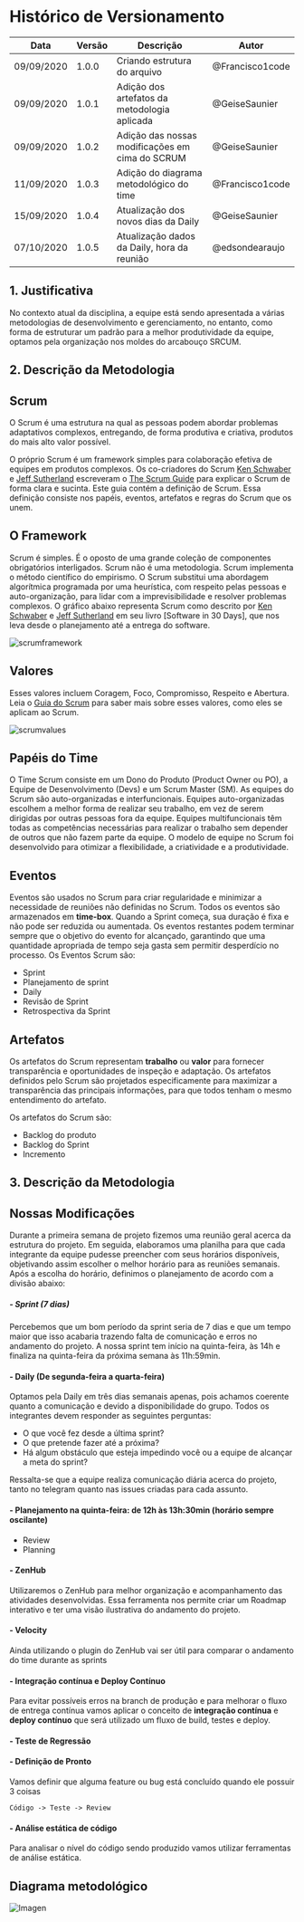 # Histórico de Versionamento
Data|Versão|Descrição|Autor
-|-|-|-
|09/09/2020 |1.0.0 |Criando estrutura do arquivo | @Francisco1code|
09/09/2020|1.0.1|Adição dos artefatos da metodologia aplicada | @GeiseSaunier
09/09/2020|1.0.2|Adição das nossas modificações em cima do SCRUM | @GeiseSaunier
11/09/2020 |1.0.3|Adição do diagrama metodológico do time | @Francisco1code |
15/09/2020 |1.0.4|Atualização dos novos dias da Daily | @GeiseSaunier |
07/10/2020 |1.0.5|Atualização dados da Daily, hora da reunião | @edsondearaujo |



## 1. Justificativa 

No contexto atual da disciplina, a equipe está sendo apresentada a várias metodologias de desenvolvimento e gerenciamento, no entanto, como forma de estruturar um padrão para a melhor produtividade da equipe, optamos pela organização nos moldes do arcabouço SRCUM. 

## 2. Descrição da Metodologia

## Scrum

O Scrum é uma estrutura na qual as pessoas podem abordar problemas adaptativos complexos, entregando, de forma produtiva e criativa, produtos do mais alto valor possível.

O próprio Scrum é um framework simples para colaboração efetiva de equipes em produtos complexos. Os co-criadores do Scrum [Ken Schwaber]() e [Jeff Sutherland]() escreveram o [The Scrum Guide]() para explicar o Scrum de forma clara e sucinta. Este guia contém a definição de Scrum. Essa definição consiste nos papéis, eventos, artefatos e regras do Scrum que os unem.

## O Framework

Scrum é simples. É o oposto de uma grande coleção de componentes obrigatórios interligados. Scrum não é uma metodologia. Scrum implementa o método científico do empirismo. O Scrum substitui uma abordagem algorítmica programada por uma heurística, com respeito pelas pessoas e auto-organização, para lidar com a imprevisibilidade e resolver problemas complexos. O gráfico abaixo representa Scrum como descrito por [Ken Schwaber]() e [Jeff Sutherland]() em seu livro [Software in 30 Days], que nos leva desde o planejamento até a entrega do software.

![scrumframework](https://user-images.githubusercontent.com/18387694/44786444-87524900-ab6a-11e8-92f3-6a2df532e5d3.png)

## Valores
Esses valores incluem Coragem, Foco, Compromisso, Respeito e Abertura. Leia o [Guia do Scrum]() para saber mais sobre esses valores, como eles se aplicam ao Scrum.

![scrumvalues](https://user-images.githubusercontent.com/18387694/44786604-08114500-ab6b-11e8-93de-897a64953dc6.png)

## Papéis do Time

O Time Scrum consiste em um Dono do Produto (Product Owner ou PO), a Equipe de Desenvolvimento (Devs) e um Scrum Master (SM). As equipes do Scrum são auto-organizadas e interfuncionais. Equipes auto-organizadas escolhem a melhor forma de realizar seu trabalho, em vez de serem dirigidas por outras pessoas fora da equipe. Equipes multifuncionais têm todas as competências necessárias para realizar o trabalho sem depender de outros que não fazem parte da equipe. O modelo de equipe no Scrum foi desenvolvido para otimizar a flexibilidade, a criatividade e a produtividade.

## Eventos

Eventos são usados ​​no Scrum para criar regularidade e minimizar a necessidade de reuniões não definidas no Scrum. Todos os eventos são armazenados em **time-box**. Quando a Sprint começa, sua duração é fixa e não pode ser reduzida ou aumentada. Os eventos restantes podem terminar sempre que o objetivo do evento for alcançado, garantindo que uma quantidade apropriada de tempo seja gasta sem permitir desperdício no processo. Os Eventos Scrum são:

- Sprint
- Planejamento de sprint
- Daily
- Revisão de Sprint
- Retrospectiva da Sprint


## Artefatos

Os artefatos do Scrum representam **trabalho** ou **valor** para fornecer transparência e oportunidades de inspeção e adaptação. Os artefatos definidos pelo Scrum são projetados especificamente para maximizar a transparência das principais informações, para que todos tenham o mesmo entendimento do artefato.

Os artefatos do Scrum são:

- Backlog do produto
- Backlog do Sprint
- Incremento

## 3. Descrição da Metodologia

## Nossas Modificações

Durante a primeira semana de projeto fizemos uma reunião geral acerca da estrutura do projeto. Em seguida, elaboramos uma planilha para que cada integrante da equipe pudesse preencher com seus horários disponíveis, objetivando assim escolher o melhor horário para as reuniões semanais. Após a escolha do horário, definimos o planejamento de acordo com a divisão abaixo:

##### - Sprint (7 dias)

Percebemos que um bom período da sprint seria de 7 dias e que um tempo maior que isso acabaria trazendo falta de comunicação e erros no andamento do projeto. A nossa sprint tem início na quinta-feira, às 14h e finaliza na quinta-feira da próxima semana às 11h:59min.

#### - Daily (De segunda-feira a quarta-feira)

Optamos pela Daily em três dias semanais apenas, pois achamos coerente quanto a comunicação e devido a disponibilidade do grupo. Todos os integrantes devem responder as seguintes perguntas:
- O que você fez desde a última sprint?
- O que pretende fazer até a próxima?
- Há algum obstáculo que esteja impedindo você ou a equipe de alcançar a meta do sprint?

Ressalta-se que a equipe realiza comunicação diária acerca do projeto, tanto no telegram quanto nas issues criadas para cada assunto.

#### - Planejamento na quinta-feira: de 12h às 13h:30min (horário sempre oscilante)

- Review
- Planning 

#### - ZenHub

Utilizaremos o ZenHub para melhor organização e acompanhamento das atividades desenvolvidas. Essa ferramenta nos permite criar um Roadmap interativo e ter uma visão ilustrativa do andamento do projeto.

#### - Velocity

Ainda utilizando o plugin do ZenHub vai ser útil para comparar o andamento do time durante as sprints

#### - Integração contínua e Deploy Contínuo

Para evitar possíveis erros na branch de produção e para melhorar o fluxo de entrega contínua vamos aplicar o conceito de **integração contínua** e **deploy contínuo** que será utilizado um fluxo de build, testes e deploy.

#### - Teste de Regressão

#### - Definição de Pronto

Vamos definir que alguma feature ou bug está concluído quando ele possuir 3 coisas
```
Código -> Teste -> Review
```
#### - Análise estática de código

Para analisar o nível do código sendo produzido vamos utilizar ferramentas de análise estática.

## Diagrama metodológico

![Imagen](https://raw.githubusercontent.com/fga-eps-mds/2020-1-Ziguen/develop/docs/diagramas/diagrama_metodologias.png)
